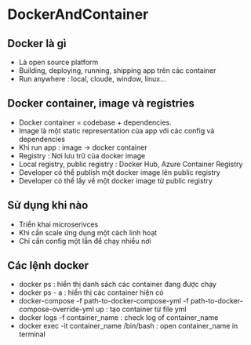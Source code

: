 # DockerAndContainer
## Docker là gì
- Là open source platform
- Building, deploying, running, shipping app trên các container
- Run anywhere : local, cloude, window, linux...

## Docker container, image và registries
- Docker container = codebase + dependencies.
- Image là một static representation của app với các config và dependencies
- Khi run app : image -> docker container
- Registry : Nơi lưu trữ của docker image
- Local registry, public registry : Docker Hub, Azure Container Registry
- Developer có thể publish một docker image lên public registry
- Developer có thể lấy về một docker image từ public registry

## Sử dụng khi nào
- Triển khai microserivces
- Khi cần scale ứng dụng một cách linh hoạt
- Chỉ cần config một lần để chạy nhiều nơi


## Các lệnh docker
- docker ps : hiển thị danh sách các container đang được chạy
- docker ps - a : hiển thị các container hiện có
- docker-compose -f path-to-docker-compose-yml -f path-to-docker-compose-override-yml up : tạo container từ file yml
- docker logs -f container_name : check log of container_name
- docker exec -it container_name /bin/bash : open container_name in terminal